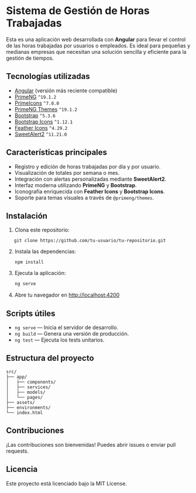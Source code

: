# Sistema de Gestión de Horas Trabajadas

Esta es una aplicación web desarrollada con **Angular** para llevar el control de las horas trabajadas por usuarios o empleados. Es ideal para pequeñas y medianas empresas que necesitan una solución sencilla y eficiente para la gestión de tiempos.

## Tecnologías utilizadas

- [Angular](https://angular.io/) (versión más reciente compatible)
- [PrimeNG](https://www.primefaces.org/primeng/) `^19.1.2`
- [PrimeIcons](https://www.npmjs.com/package/primeicons) `^7.0.0`
- [PrimeNG Themes](https://www.npmjs.com/package/@primeng/themes) `^19.1.2`
- [Bootstrap](https://getbootstrap.com/) `^5.3.6`
- [Bootstrap Icons](https://icons.getbootstrap.com/) `^1.12.1`
- [Feather Icons](https://feathericons.com/) `^4.29.2`
- [SweetAlert2](https://sweetalert2.github.io/) `^11.21.0`

## Características principales

- Registro y edición de horas trabajadas por día y por usuario.
- Visualización de totales por semana o mes.
- Integración con alertas personalizadas mediante **SweetAlert2**.
- Interfaz moderna utilizando **PrimeNG** y **Bootstrap**.
- Iconografía enriquecida con **Feather Icons** y **Bootstrap Icons**.
- Soporte para temas visuales a través de `@primeng/themes`.

## Instalación

1. Clona este repositorio:
```
   git clone https://github.com/tu-usuario/tu-repositorio.git
````

2. Instala las dependencias:

   ```
   npm install
   ```

3. Ejecuta la aplicación:

   ```bash
   ng serve
   ```

4. Abre tu navegador en [http://localhost:4200](http://localhost:4200)

## Scripts útiles

* `ng serve` — Inicia el servidor de desarrollo.
* `ng build` — Genera una versión de producción.
* `ng test` — Ejecuta los tests unitarios.

## Estructura del proyecto

```
src/
├── app/
│   ├── components/
│   ├── services/
│   ├── models/
│   └── pages/
├── assets/
├── environments/
└── index.html
```

## Contribuciones

¡Las contribuciones son bienvenidas! Puedes abrir issues o enviar pull requests.

## Licencia

Este proyecto está licenciado bajo la MIT License.

